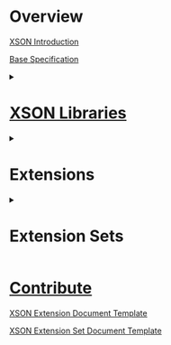 # Overview
[XSON Introduction](XSON-Introduction)

[Base Specification](XSON-Base-Specification)

<details><summary><h1><a href="XSON-Standardized-Libraries-List">XSON Libraries</a></h1></summary>

<a href="XSON-Standardized-Libraries-List#CC++">C/C++</a>

<a href="XSON-Standardized-Libraries-List#C#">C#</a>

<a href="XSON-Standardized-Libraries-List#Java">Java</a>

<a href="XSON-Standardized-Libraries-List#Python">Python</a>

<a href="XSON-Standardized-Libraries-List#Rust">Rust</a>


</details>


<details><summary><h1>Extensions</h1></summary>
<!--
<a href="">XLE-1: </a>
<a href="">XLE-2: </a>
<a href="">XLE-3: </a>
-->
</details>


<details><summary><h1>Extension Sets</h1></summary>

[//]: # (<a href="">qol</a><br>)
[//]: # (<a href="">qol-1.1</a>)

[//]: # (<a href="">json</a>)

[//]: # (<a href="">yaml</a>)

[//]: # (<a href="">toml</a>)
</details>




# [Contribute](Contribution-Guidelines)

[XSON Extension Document Template](XSON-Extension-Document-Template)

[XSON Extension Set Document Template](XSON-Extension-Set-Document-Template)
